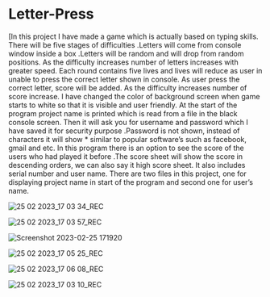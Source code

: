 # Letter-Press
[In this project I have made a game which is actually based on typing skills. There will be five stages of difficulties .Letters will come from console window inside a box .Letters will be random and will drop from random positions. As the difficulty increases number of letters increases with greater speed. Each round contains five lives and lives will reduce as user in unable to press the correct letter shown in console. As user press the correct letter, score will be added. As the difficulty increases number of score increase. I have changed the color of background screen when game starts to white so that it is visible and user friendly.
At the start of the program project name is printed which is read from a file in the black console screen.
Then it will ask you for username and password which I have saved it for security purpose .Password is not shown, instead of characters it will show * similar to popular software’s such as facebook, gmail and etc.
In this program there is an option to see the score of the users who had played it before .The score sheet will show the score in descending orders, we can also say it high score sheet. It also includes serial number and user name. There are two files in this project, one for displaying project name in start of the program and second one for user’s name.


![25 02 2023_17 03 34_REC](https://user-images.githubusercontent.com/70109681/221356420-25696be3-0856-4bde-8abf-017afaf83f3e.png)

![25 02 2023_17 03 57_REC](https://user-images.githubusercontent.com/70109681/221356424-5bafdae2-2835-43dc-906a-df31779a3881.png)

![Screenshot 2023-02-25 171920](https://user-images.githubusercontent.com/70109681/221356495-bd0df08a-5629-46f2-8c05-bf0d0c604603.png)


![25 02 2023_17 05 25_REC](https://user-images.githubusercontent.com/70109681/221356426-f9b76e52-a4ac-4646-9c16-c07b0c6dce87.png)

![25 02 2023_17 06 08_REC](https://user-images.githubusercontent.com/70109681/221356427-60646e83-fd7c-4233-9991-aa7970e1a531.png)

![25 02 2023_17 03 10_REC](https://user-images.githubusercontent.com/70109681/221356428-c300c1cf-46b3-4340-bcfd-7c4d75322489.png)

